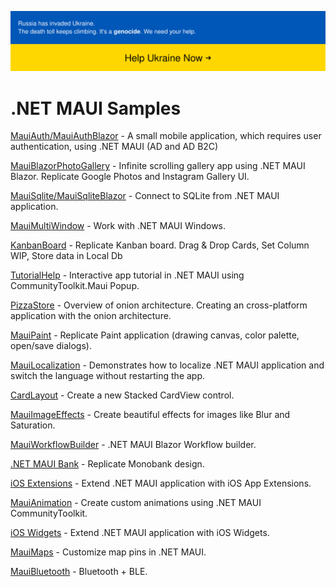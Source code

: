 [![Stand With Ukraine](https://raw.githubusercontent.com/vshymanskyy/StandWithUkraine/main/banner2-direct.svg)](https://stand-with-ukraine.pp.ua)

# .NET MAUI Samples

[MauiAuth/MauiAuthBlazor](Auth) - A small mobile application, which requires user authentication, using .NET MAUI (AD and AD B2C)

[MauiBlazorPhotoGallery](MauiBlazorPhotoGallery) - Infinite scrolling gallery app using .NET MAUI Blazor. Replicate Google Photos and Instagram Gallery UI.

[MauiSqlite/MauiSqliteBlazor](Sqlite) - Connect to SQLite from .NET MAUI application.

[MauiMultiWindow](MauiMultiWindow) - Work with .NET MAUI Windows.

[KanbanBoard](KanbanBoard) - Replicate Kanban board. Drag & Drop Cards, Set Column WIP, Store data in Local Db

[TutorialHelp](TutorialHelp) - Interactive app tutorial in .NET MAUI using CommunityToolkit.Maui Popup.

[PizzaStore](PizzaStore) - Overview of onion architecture. Creating an cross-platform application with the onion architecture.

[MauiPaint](MauiPaint) - Replicate Paint application (drawing canvas, color palette, open/save dialogs).

[MauiLocalization](MauiLocalization) - Demonstrates how to localize .NET MAUI application and switch the language without restarting the app.

[CardLayout](CardLayout) - Create a new Stacked CardView control.

[MauiImageEffects](MauiImageEffects) - Create beautiful effects for images like Blur and Saturation.

[MauiWorkflowBuilder](MauiWorkflowBuilder) - .NET MAUI Blazor Workflow builder.

[.NET MAUI Bank](MauiBank) - Replicate Monobank design.

[iOS Extensions](iOSExtensions/ShareExtensions) - Extend .NET MAUI application with iOS App Extensions.

[MauiAnimation](MauiAnimation) - Create custom animations using .NET MAUI CommunityToolkit.

[iOS Widgets](iOSExtensions/JokeApp) - Extend .NET MAUI application with iOS Widgets.

[MauiMaps](MauiMaps) - Customize map pins in .NET MAUI.

[MauiBluetooth](MauiBluetooth) - Bluetooth + BLE.